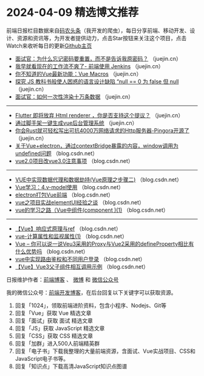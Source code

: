 # 2024-04-09 精选博文推荐

前端日报栏目数据来自[码农头条](http://toutiao.qdkfweb.cn/)（我开发的爬虫），每日分享前端、移动开发、设计、资源和资讯等，为开发者提供动力，点击Star按钮来关注这个项目，点击Watch来收听每日的更新[Github主页](https://github.com/kujian/frontendDaily)
* [面试官：为什么忘记密码要重置，而不是告诉我原密码？](https://juejin.cn/post/7353580789299281961) （juejin.cn）
* [我早就看现在的工作流不爽了- 前端使用 Jenkins](https://juejin.cn/post/7354406980784504870) （juejin.cn）
* [你不知道的Vue最新功能：Vue Macros](https://juejin.cn/post/7354406980783898662) （juejin.cn）
* [探究 JS 教科书般使人困惑的语言设计缺陷 “null == 0 为 false 但 null](https://juejin.cn/post/7353561211512913929) （juejin.cn）
* [面试官：如何一次性渲染十万条数据](https://juejin.cn/post/7354940230301057033) （juejin.cn）

***
* [Flutter 即将放弃 Html renderer ，你是否支持这个提议？](https://juejin.cn/post/7355011549827121179) （juejin.cn）
* [通过脚手架一键生成vue后台管理系统](https://juejin.cn/post/7353193850456260642) （juejin.cn）
* [你会Rust就可轻松写出可抗4000万网络请求的Http服务器-Pingora开源了](https://juejin.cn/post/7353536741615714315) （juejin.cn）
* [关于Vue+electron，通过contextBridge暴露的内容，window调用为undefined问题](https://blog.csdn.net/qq_62291805/article/details/137507808) （blog.csdn.net）
* [vue2.0项目改vue3.0注意事项](https://blog.csdn.net/sw150811426/article/details/137516116) （blog.csdn.net）

***
* [VUE中实现数据代理和数据劫持(Vue原理之步骤二)](https://blog.csdn.net/2401_84093054/article/details/137490645) （blog.csdn.net）
* [Vue学习：4.v-model使用](https://blog.csdn.net/weixin_51416826/article/details/137515129) （blog.csdn.net）
* [electron打包Vue前端](https://blog.csdn.net/IT_Carter/article/details/137508293) （blog.csdn.net）
* [vue之项目实战elementUI经验之谈](https://blog.csdn.net/2401_84094506/article/details/137490942) （blog.csdn.net）
* [vue的学习之路（Vue中组件(component )(1)](https://blog.csdn.net/2401_84092778/article/details/137494555) （blog.csdn.net）

***
* [【Vue】响应式原理与ref](https://blog.csdn.net/Jerryqjr/article/details/137497826) （blog.csdn.net）
* [vue-计算属性和监视属性(1)](https://blog.csdn.net/2401_84152189/article/details/137484482) （blog.csdn.net）
* [Vue &#8211; 你可以说一说Veu3采用的Proxy与Vue2采用的defineProperty相比有什么优势吗](https://blog.csdn.net/xingyu_qie/article/details/137473510) （blog.csdn.net）
* [vue中实现路由鉴权和不同用户登录](https://blog.csdn.net/heiioworld_/article/details/137508676) （blog.csdn.net）
* [【Vue】Vue3父子组件相互调用示例](https://blog.csdn.net/ruisasaki/article/details/137515836) （blog.csdn.net）

日报维护作者：[前端博客](https://qdkfweb.cn/) 、 [微博](http://weibo.com/kujian) 和 [微信公众号](https://open.weixin.qq.com/qr/code?username=caibaojian_com)

我的微信公众号：[前端开发博客](https://open.weixin.qq.com/qr/code?username=caibaojian_com)，在后台回复以下关键字可以获取资源。

1. 回复「1024」，领取前端进阶资料，包含小程序、Nodejs、Git等
2. 回复「Vue」获取 Vue 精选文章
3. 回复「面试」获取 面试 精选文章
4. 回复「JS」获取 JavaScript 精选文章
5. 回复「CSS」获取 CSS 精选文章
6. 回复「加群」进入500人前端精英群
7. 回复「电子书」下载我整理的大量前端资源，含面试、Vue实战项目、CSS和JavaScript电子书等。
8. 回复「知识点」下载高清JavaScript知识点图谱